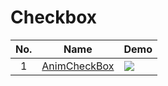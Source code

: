 Checkbox
======================
No. | Name | Demo
:---: | :---: | ---
1| [AnimCheckBox](https://github.com/lguipeng/AnimCheckBox) | ![](https://github.com/lguipeng/AnimCheckBox/raw/master/art/animcheckbox.gif)
